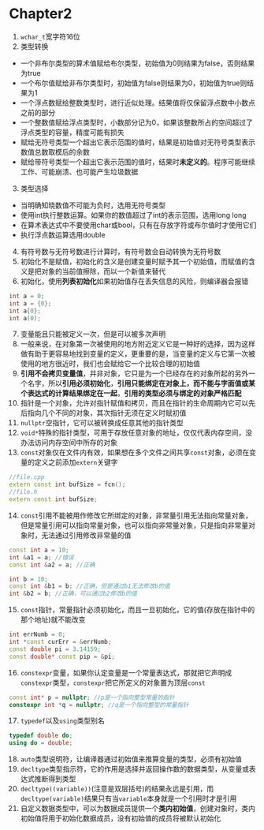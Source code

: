 # Chapter2

1. `wchar_t`宽字符16位
2. 类型转换

* 一个非布尔类型的算术值赋给布尔类型，初始值为0则结果为false，否则结果为true
* 一个布尔值赋给非布尔类型时，初始值为false则结果为0，初始值为true则结果为1
* 一个浮点数赋给整数类型时，进行近似处理。结果值将仅保留浮点数中小数点之前的部分
* 一个整数值赋给浮点类型时，小数部分记为0，如果该整数所占的空间超过了浮点类型的容量，精度可能有损失
* 赋给无符号类型一个超出它表示范围的值时，结果是初始值对无符号类型表示数值总数取模后的余数
* 赋给带符号类型一个超出它表示范围的值时，结果时**未定义的**。程序可能继续工作、可能崩溃、也可能产生垃圾数据

3. 类型选择

* 当明确知晓数值不可能为负时，选用无符号类型
* 使用int执行整数运算。如果你的数值超过了int的表示范围，选用long long
* 在算术表达式中不要使用char或bool，只有在存放字符或布尔值时才使用它们
* 执行浮点数运算选用double

4. 有符号数与无符号数进行计算时，有符号数会自动转换为无符号数
5. 初始化不是赋值，初始化的含义是创建变量时赋予其一个初始值，而赋值的含义是把对象的当前值擦除，而以一个新值来替代
6. 初始化，使用**列表初始化**如果初始值存在丢失信息的风险，则编译器会报错

```c++
int a = 0;
int a = {0};
int a{0};
int a(0);
```

7. 变量能且只能被定义一次，但是可以被多次声明
8. 一般来说，在对象第一次被使用的地方附近定义它是一种好的选择，因为这样做有助于更容易地找到变量的定义，更重要的是，当变量的定义与它第一次被使用的地方很近时，我们也会赋给它一个比较合理的初始值
9. **引用不会拷贝变量值**，并非对象，它只是为一个已经存在的对象所起的另外一个名字，所以**引用必须初始化**，**引用只能绑定在对象上，而不能与字面值或某个表达式的计算结果绑定在一起**，**引用的类型必须与绑定的对象严格匹配**
10. 指针是一个对象，允许对指针赋值和拷贝，而且在指针的生命周期内它可以先后指向几个不同的对象，其次指针无须在定义时赋初值
11. `nullptr`空指针，它可以被转换成任意其他的指针类型
12. `void*`特殊的指针类型，可用于存放任意对象的地址，仅仅代表内存空间，没办法访问内存空间中所存的对象
13. `const`对象仅在文件内有效，如果想在多个文件之间共享`const`对象，必须在变量的定义之前添加`extern`关键字

```c++
//file.cpp
extern const int bufSize = fcn();
//file.h
extern const int bufSize;
```

14. `const`引用不能被用作修改它所绑定的对象，非常量引用无法指向常量对象，但是常量引用可以指向常量对象，也可以指向非常量对象，只是指向非常量对象时，无法通过引用修改非常量的值

```c++
const int a = 10;
int &a1 = a; //错误
const int &a2 = a; //正确

int b = 10;
const int &b1 = b; //正确，但是通过b1无法修改b的值
int &b2 = b; //正确，可以通过b2修改b的值
```

15. `const`指针，常量指针必须初始化，而且一旦初始化，它的值(存放在指针中的那个地址)就不能改变

```c++
int errNumb = 0;
int *const curErr = &errNumb;
const double pi = 3.14159;
const double* const pip = &pi;
```

16. `constexpr`变量，如果你认定变量是一个常量表达式，那就把它声明成`constexpr`类型，`constexpr`把它所定义的对象置为顶层`const`

```c++
const int* p = nullptr; //p是一个指向整型常量的指针
constexpr int *q = nullptr; //q是一个指向整型的常量指针
```

17. `typedef`以及`using`类型别名

```c++
typedef double do;
using do = double;
```

18. `auto`类型说明符，让编译器通过初始值来推算变量的类型，必须有初始值
19. `decltype`类型指示符，它的作用是选择并返回操作数的数据类型，从变量或表达式推断得到类型
20. `decltype((variable))`(注意是双层括号)的结果永远是引用，而`decltype(variable)`结果只有当`variable`本身就是一个引用时才是引用
21. 自定义数据类型中，可以为数据成员提供一个**类内初始值**，创建对象时，类内初始值将用于初始化数据成员，没有初始值的成员将被默认初始化